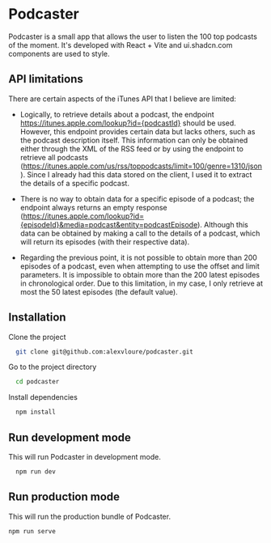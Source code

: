 
# Podcaster
Podcaster is a small app that allows the user to listen the 100 top podcasts of the moment. It's developed with React + Vite and ui.shadcn.com components are used to style.

## API limitations

There are certain aspects of the iTunes API that I believe are limited:

- Logically, to retrieve details about a podcast, the endpoint https://itunes.apple.com/lookup?id={podcastId} should be used. However, this endpoint provides certain data but lacks others, such as the podcast description itself. This information can only be obtained either through the XML of the RSS feed or by using the endpoint to retrieve all podcasts (https://itunes.apple.com/us/rss/toppodcasts/limit=100/genre=1310/json). Since I already had this data stored on the client, I used it to extract the details of a specific podcast.

- There is no way to obtain data for a specific episode of a podcast; the endpoint always returns an empty response (https://itunes.apple.com/lookup?id={episodeId}&media=podcast&entity=podcastEpisode). Although this data can be obtained by making a call to the details of a podcast, which will return its episodes (with their respective data).

- Regarding the previous point, it is not possible to obtain more than 200 episodes of a podcast, even when attempting to use the offset and limit parameters. It is impossible to obtain more than the 200 latest episodes in chronological order. Due to this limitation, in my case, I only retrieve at most the 50 latest episodes (the default value).

## Installation

Clone the project

```bash
  git clone git@github.com:alexvloure/podcaster.git
```

Go to the project directory

```bash
  cd podcaster
```

Install dependencies

```bash
  npm install
```
## Run development mode

This will run Podcaster in development mode.

```bash
  npm run dev
```
## Run production mode

This will run the production bundle of Podcaster.

```bash
npm run serve
```
